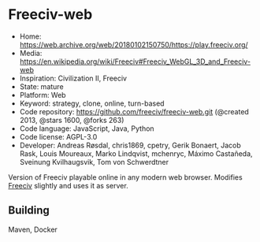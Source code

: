 # Freeciv-web

- Home: https://web.archive.org/web/20180102150750/https://play.freeciv.org/
- Media: https://en.wikipedia.org/wiki/Freeciv#Freeciv_WebGL_3D_and_Freeciv-web
- Inspiration: Civilization II, Freeciv
- State: mature
- Platform: Web
- Keyword: strategy, clone, online, turn-based
- Code repository: https://github.com/freeciv/freeciv-web.git (@created 2013, @stars 1600, @forks 263)
- Code language: JavaScript, Java, Python
- Code license: AGPL-3.0
- Developer: Andreas Røsdal, chris1869, cpetry, Gerik Bonaert, Jacob Rask, Louis Moureaux, Marko Lindqvist, mchenryc, Máximo Castañeda, Sveinung Kvilhaugsvik, Tom von Schwerdtner

Version of Freeciv playable online in any modern web browser.
Modifies [Freeciv](freeciv.md) slightly and uses it as server.

## Building

Maven, Docker


